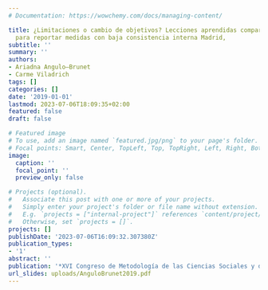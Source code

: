 ```yaml
---
# Documentation: https://wowchemy.com/docs/managing-content/

title: ¿Limitaciones o cambio de objetivos? Lecciones aprendidas comparando dos opciones
  para reportar medidas con baja consistencia interna Madrid,
subtitle: ''
summary: ''
authors:
- Ariadna Angulo—Brunet
- Carme Viladrich
tags: []
categories: []
date: '2019-01-01'
lastmod: 2023-07-06T18:09:35+02:00
featured: false
draft: false

# Featured image
# To use, add an image named `featured.jpg/png` to your page's folder.
# Focal points: Smart, Center, TopLeft, Top, TopRight, Left, Right, BottomLeft, Bottom, BottomRight.
image:
  caption: ''
  focal_point: ''
  preview_only: false

# Projects (optional).
#   Associate this post with one or more of your projects.
#   Simply enter your project's folder or file name without extension.
#   E.g. `projects = ["internal-project"]` references `content/project/deep-learning/index.md`.
#   Otherwise, set `projects = []`.
projects: []
publishDate: '2023-07-06T16:09:32.307380Z'
publication_types:
- '1'
abstract: ''
publication: '*XVI Congreso de Metodología de las Ciencias Sociales y de la Salud*'
url_slides: uploads/AnguloBrunet2019.pdf
---
```

